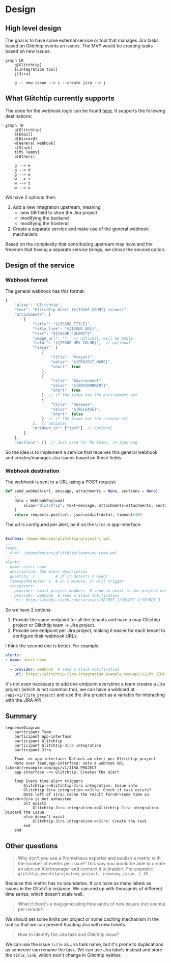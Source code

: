 # Design

## High level design

The goal is to have some external service or tool that manages Jira tasks based on Glitchtip events an issues. The MVP would be creating tasks based on new issues:

```mermaid
graph LR
    g[Glitchtip]
    i[Integration tool]
    j[Jira]

    g -- new issue --> i --create jira --> j
```

## What Glitchtip currently supports

The code for the webhook logic can be found [here](https://gitlab.com/glitchtip/glitchtip-backend/-/blob/master/alerts/webhooks.py?ref_type=heads). It supports the following destinations:

```mermaid
graph TD
    g[Glitchtip]
    e[Email]
    d[Discord]
    w[General webhook]
    s[Slack]
    t[MS Teams]
    o[Others]

    g --> e
    g --> d
    g --> w
    w --> s
    w --> t
    w --> o
```

We have 2 options then:
1. Add a new integration upstream, meaning
    - new DB field to store the Jira project
    - modifying the backend
    - modifying the frontend
2. Create a separate service and make use of the general webhook mechanism.

Based on the complexity that contributing upstream may have and the freedom that having a separate service brings, we chose the second option.

## Design of the service

### Webhook format

The general webhook has this format:

```js
{
    "alias": "Glitchtip",
    "text": "GlitchTip Alert (${ISSUE_COUNT} issues)",
    "attachments": [
        {
            "title": "${ISSUE_TITLE}",
            "title_link": "${ISSUE_URL}",
            "text": "${ISSUE_CULPRIT}",
            "image_url": "",  // optional, will be empty
            "color": "${ISSUE_HEX_COLOR}",  // optional
            "fields": [
                {
                    "title": "Project",
                    "value": "${PROJECT_NAME}",
                    "short": true
                },
                {
                    "title": "Environment",
                    "value": "${ENVIRONMENT}",
                    "short": true
                }, // if the issue has the environment set
                {
                    "title": "Release",
                    "value": "${RELEASE}",
                    "short": false
                }  // if the issue has the release set
            ],  // optional
            "mrkdown_in": ["text"]  // optional
        }
    ],
    "sections": []  // Just used for MS Teams, so ignoring
```

So the idea is to implement a service that receives this general webhook and creates/manages Jira issues based on these fields.

### Webhook destination

The webhook is sent to a URL using a POST request:

```py
def send_webhook(url, message, attachments = None, sections = None):
    ...
    data = WebhookPayload(
        alias="GlitchTip", text=message, attachments=attachments, sections=sections
    )
    return requests.post(url, json=asdict(data), timeout=10)
```

The url is configured per alert, be it on the UI or in app-interface:
```yaml
---
$schema: /dependencies/glitchtip-project-1.yml
...
teams:
- $ref: /dependencies/glitchtip/teams/my-team.yml
...
alerts:
- name: alert-name
  description: The Alert description
  quantity: 1         # if it detects 1 event
  timespanMinutes: 1  # in 1 minute, it will trigger
  recipients:
  - provider: email-project-members  # send an email to the project members (configured in my-team.yml)
  - provider: webhook  # send a Slack notification
    url: https://hooks.slack.com/services/SECRET_1/SECRET_2/SECRET_3
```

So we have 2 options:
1. Provide the same endpoint for all the tenants and have a map Glitchtip project or Glitchtip team -> Jira project.
2. Provide one endpoint per Jira project, making it easier for each tenant to configure their webhook URLs.

I think the second one is better. For example:

```yaml
alerts:
- name: alert-name
  ...
  - provider: webhook  # send a Slack notification
    url: https://glitchtip-jira-integration.example.com/api/v1/MY_JIRA_PROJECT
```

It's not even necessary to add one endpoint everytime a team creates a Jira project (which is not common tho), we can have a wildcard at `/api/v1/{jira_project}` and use the Jira project as a variable for interacting with the JIRA API.

## Summary

```mermaid
sequenceDiagram
    participant Team
    participant app-interface
    participant Glitchtip
    participant Glitchtip-Jira integration
    participant Jira

    Team ->> app-interface: Defines an alert per Glitchtip project
    Note over Team,app-interface: sets a webhook URL like<br/>example.com/api/v1/JIRA_PROJECT
    app-interface ->> Glitchtip: Creates the alert

    loop Every time alert triggers
        Glitchtip->>Glitchtip-Jira integration: Issue info
        Glitchtip-Jira integration->>Jira: Check if task exists?
        Note left of Jira: cache the result for<br>some time so that<br>Jira is not exhausted
        alt exists
            Glitchtip-Jira integration->>Glitchtip-Jira integration: Discard the issue
        else doesn't exist
            Glitchtip-Jira integration->>Jira: Create the task
        end
    end
```

## Other questions

> Why don't you use a Prometheus exporter and publish a metric with the number of events per issue? This way you would be able to create an alert on Alertmanager and connect it to jiraalert. For example: `glitchtip_events{project=my_project, issue=my_issue, } 40`

Because this metric has no boundaries. It can have as many labels as issues in the GlitchTip instance. We can end up with thousands of different time series, which doesn't scale well.

> What if there's a bug generating thousands of new issues (not events) per minute?

We should set some limits per project or some caching mechanism in the tool so that we can prevent floading Jira with new tickets.

> How to identify the Jira task and Glitchtip issue?

We can use the issue `title` as Jira task name, but it's prone to duplications as someone can rename the task. We can use Jira labels instead and store the `title_link`, which won't change in Glitchtip neither.
